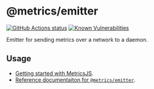 # @metrics/emitter


[![GitHub Actions status](https://github.com/metrics-js/emitter/workflows/Run%20Lint%20and%20Tests/badge.svg)](https://github.com/metrics-js/emitter/actions?query=workflow%3A%22Run+Lint+and+Tests%22)
[![Known Vulnerabilities](https://snyk.io/test/github/metrics-js/emitter/badge.svg?targetFile=package.json)](https://snyk.io/test/github/metrics-js/emitter?targetFile=package.json)

Emitter for sending metrics over a network to a daemon.

## Usage

- [Getting started with MetricsJS](https://metrics-js.github.io/introduction/getting-started/).
- [Reference documentaiton for `@metrics/emitter`](https://metrics-js.github.io/reference/emitter/).
